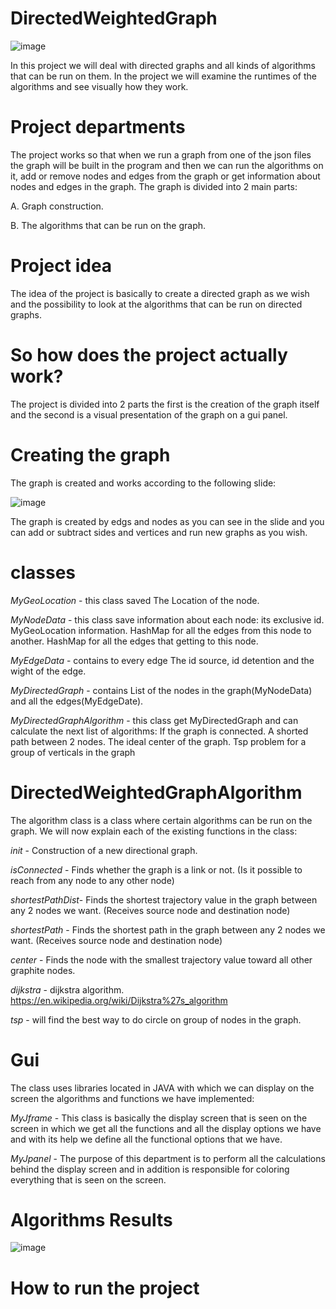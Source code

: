 #  DirectedWeightedGraph
![image](https://user-images.githubusercontent.com/93542763/145729799-45139d78-a5d7-4e34-9a3d-7fdf4723e964.png)

In this project we will deal with directed graphs and all kinds of algorithms that can be run on them.
In the project we will examine the runtimes of the algorithms and see visually how they work.

#  Project departments
The project works so that when we run a graph from one of the json files the graph will be built in the program and then we can run the algorithms on it, add or remove nodes and edges from the graph or get information about nodes and edges in the graph.
The graph is divided into 2 main parts:

A. Graph construction.

B. The algorithms that can be run on the graph.

#  Project idea
The idea of ​​the project is basically to create a directed graph as we wish and the possibility to look at the algorithms that can be run on directed graphs.

#  So how does the project actually work?
The project is divided into 2 parts the first is the creation of the graph itself and the second is a visual presentation of the graph on a gui panel.

#  Creating the graph
The graph is created and works according to the following slide:

![image](https://user-images.githubusercontent.com/93542763/145778013-a32bc937-a3d3-49d0-8b05-6386c16397c5.png)

The graph is created by edgs and nodes as you can see in the slide and you can add or subtract sides and vertices and run new graphs as you wish.

#  classes
*MyGeoLocation* - this class saved The Location of the node.

*MyNodeData* - this class save information about each node:
its exclusive id.
MyGeoLocation information.
HashMap for all the edges from this node to another.
HashMap for all the edges that getting to this node.

*MyEdgeData* - contains to every edge The id source, id detention and the wight of the edge.

*MyDirectedGraph* - contains List of the nodes in the graph(MyNodeData) and all the edges(MyEdgeDate).

*MyDirectedGraphAlgorithm* - this class get MyDirectedGraph and can calculate the next list of algorithms:
If the graph is connected.
A shorted path between 2 nodes.
The ideal center of the graph.
Tsp problem for a group of verticals in the graph

#  DirectedWeightedGraphAlgorithm
The algorithm class is a class where certain algorithms can be run on the graph.
We will now explain each of the existing functions in the class:

*init* - Construction of a new directional graph.

*isConnected* - Finds whether the graph is a link or not. (Is it possible to reach from any node to any other node)

*shortestPathDist*- Finds the shortest trajectory value in the graph between any 2 nodes we want. (Receives source node and destination node)

*shortestPath* - Finds the shortest path in the graph between any 2 nodes we want. (Receives source node and destination node)

*center* - Finds the node with the smallest trajectory value toward all other graphite nodes.

*dijkstra* - dijkstra algorithm. https://en.wikipedia.org/wiki/Dijkstra%27s_algorithm

*tsp* - will find the best way to do circle on group of nodes in the graph.

#  Gui
The class uses libraries located in JAVA with which we can display on the screen the algorithms and functions we have implemented:

*MyJframe* - This class is basically the display screen that is seen on the screen in which we get all the functions and all the display options we have and with its help we define all the functional options that we have.

*MyJpanel* - The purpose of this department is to perform all the calculations behind the display screen and in addition is responsible for coloring everything that is seen on the screen.

#  Algorithms Results
![image](https://user-images.githubusercontent.com/93542763/145813558-599b6120-31dd-4a0c-b8f5-4194bf5c288a.png)


#  How to run the project

